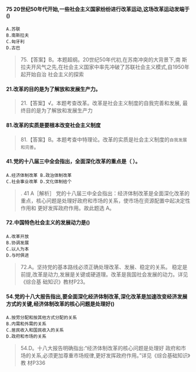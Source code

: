 #### 75 20世纪50年代开始,一些社会主义国家纷纷进行改革运动,这场改革运动发端于()
    A.苏联
    B.南斯拉夫
    C.匈牙利
    D.古巴
>   75.【答案】B。本题超纲。20世纪50年代初,在苏南冲突的大背景下,南
    斯拉夫开风气之先,在社会主义国家中率先冲破了苏联社会主义模式,自1950年起开始自治
    社会主义的探索

#### 21.改革的目的是为了解放和发展生产力。
>   21.【答案】√。本题考查改革。改革是社会主义制度的自我完善和发展,
    最终目的是为了解放和发展生产力

#### 81.改革的实质是要根本改变社会主义制度
>   81.【答案】B。本题考查中特理论。改革的实质是社会主义制度的`自我发展和完善`。

#### 41.党的十八届三中全会指出，全面深化改革的重点是（ ）。
    A.经济体制改革 B.政治体制改革
    C.社会事业改革 D.文化体制给个
>   . 41 A［解析］ 党的十八届三中全会指出：经济体制改革是全面深化改革的
    重点，核心问题是处理好政府和市场的关系，使市场在资源配置中起决定性作用和
    更好发挥政府作用。故此题选 A。

#### 72.中国特色社会主义的发展动力是()
    A.改革开放
    B.协调发展
    C.以人为本
    D.与时俱进
>   72.A。坚持党的基本路线必须正确处理改革、发展、稳定的关系。
    稳定是前提,改革是动力,发展是关键或硬道理。改革是我国社会发展的动力。详见《综合基
    础知识》教材P23。

#### 54.党的十八大报告指出,要全面深化经济体制改革,深化改革是加速改变经济发展方式的关键,经济体制改革的核心问题是处理好()
    A.按劳分配和按其他方式分配的关系
    B.内需和外需的关系
    C.居民收入和国民收入的关系
    D.政府和市场的关系
>   54.D。十八大报告明确指出:“经济体制改革的核心问题是处理好
政府和市场的关系,必须更加尊重市场规律,更好发挥政府作用。”详见《综合基础知识》教
材P336











   